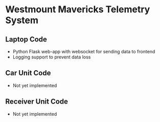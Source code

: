 # Westmount Mavericks Telemetry System
## Laptop Code
- Python Flask web-app with websocket for sending data to frontend
- Logging support to prevent data loss

## Car Unit Code
- Not yet implemented

## Receiver Unit Code
- Not yet implemented